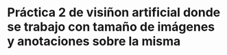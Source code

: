 # Práctica 2 de visiñon artificial donde se trabajo con tamaño de imágenes y anotaciones sobre la misma

